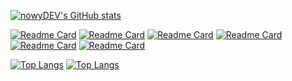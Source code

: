 [![nowyDEV's GitHub stats](https://github-readme-stats-nowydev.vercel.app/api?username=nowyDEV&show_icons=true&role=OWNER,COLLABORATOR,ORGANIZATION_MEMBER&theme=yeblu&show=reviews)](https://github.com/nowyDEV/github-readme-stats)

[![Readme Card](https://github-readme-stats-nowydev.vercel.app/api/pin?username=nowyDEV&repo=go_aoc_2020&theme=yeblu)](https://github.com/nowyDEV/go_aoc_2020)
[![Readme Card](https://github-readme-stats-nowydev.vercel.app/api/pin?username=nowyDEV&repo=state-machines-workshop&theme=yeblu)](https://github.com/nowyDEV/state-machines-workshop)
[![Readme Card](https://github-readme-stats-nowydev.vercel.app/api/pin?username=nowyDEV&repo=bitnoise-cypress-presentation&theme=yeblu)](https://github.com/nowyDEV/bitnoise-cypress-presentation)
[![Readme Card](https://github-readme-stats-nowydev.vercel.app/api/pin?username=nowyDEV&repo=GNUI&theme=yeblu)](https://github.com/nordcloud/GNUI)
[![Readme Card](https://github-readme-stats-nowydev.vercel.app/api/pin?username=nowyDEV&repo=eslint-config-pat&theme=yeblu)](https://github.com/nordcloud/eslint-config-pat)
[![Readme Card](https://github-readme-stats-nowydev.vercel.app/api/pin?username=nowyDEV&repo=pat-frontend-template&theme=yeblu)](https://github.com/nordcloud/pat-frontend-template)

[![Top Langs](https://github-readme-stats-git-masterorgs-github-readme-stats-team.vercel.app/api/top-langs?username=nowyDEV&include_orgs=true&show_icons=true&theme=yeblu&locale=en)](https://github.com/nowyDEV/github-readme-stats)
[![Top Langs](https://github-readme-stats-nowydev.vercel.app/api/top-langs?username=nowyDEV&role=OWNER,COLLABORATOR,ORGANIZATION_MEMBER&show_icons=true&theme=yeblu&locale=en)](https://github.com/nowyDEV/github-readme-stats)

<!--
**nowyDEV/nowyDEV** is a ✨ _special_ ✨ repository because its `README.md` (this file) appears on your GitHub profile.

Here are some ideas to get you started:

- 🔭 I’m currently working on ...
- 🌱 I’m currently learning ...
- 👯 I’m looking to collaborate on ...
- 🤔 I’m looking for help with ...
- 💬 Ask me about ...
- 📫 How to reach me: ...
- 😄 Pronouns: ...
- ⚡ Fun fact: ...
-->
